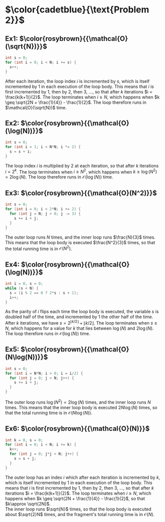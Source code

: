 # $\color{cadetblue}{\text{Problem 2}}$

## Ex1: $\color{rosybrown}{{\mathcal{O}(\sqrt{N})}}$

```c
int s = 0;
for (int i = 0; i < N; i += s) {
  s++;
}
```

After each iteration, the loop index $i$ is incremented by $s$, which is itself incremented by $1$ in each execution of the loop body. This means that $i$ is first incremented by 1, then by 2, then 3, ..., so that after $k$ iterations $i = \frac{k(k+1)}{2}$. The loop terminates when $i \geq N$, which happens when $k \geq \sqrt{2N + \frac{1}{4}} - \frac{1}{2}$. The loop therefore runs in $\mathcal{O}(\sqrt{N})$ time.

## Ex2: $\color{rosybrown}{{\mathcal{O}(\log(N))}}$

```c
int s = 0;
for (int i = 1; i < N*N; i *= 2) {
  s = s + i;
}
```

The loop index $i$ is multiplied by 2 at each iteration, so that after $k$ iterations $i = 2^k$. The loop terminates when $i \geq N^2$, which happens when $k \geq \log(N^2) = 2\log(N)$. The loop therefore runs in $\mathcal{O}(\log(N))$ time.

## Ex3: $\color{rosybrown}{{\mathcal{O}(N^2)}}$

```c
int s = 0;
for (int i = 0; i < 2*N; i += 2) {
  for (int j = N; j > 0; j -= 3) {
    s += i + j;
  }
}
```

The outer loop runs $N$ times, and the inner loop runs $\frac{N}{3}$ times. This means that the loop body is executed $\frac{N^2}{3}$ times, so that the total running time is in $\mathcal{O}(N^2)$.

## Ex4: $\color{rosybrown}{{\mathcal{O}(\log(N))}}$

```c
int i = 0, s = 0;
while (s < N) {
  s = (i % 2 == 0 ? 2*s : s + 1);
  i++;
}
```

As the parity of $i$ flips each time the loop body is executed, the variable $s$ is doubled half of the time, and incremented by 1 the other half of the time.  
After $k$ iterations, we have $s = 2^{\lfloor k/2 \rfloor} + \lfloor k/2 \rfloor$. The loop terminates when $s \geq N$, which happens for a value for $k$ that lies between $\log(N)$ and $2\log(N)$. The loop therefore runs in $\mathcal{O}(\log(N))$ time.

## Ex5: $\color{rosybrown}{{\mathcal{O}(N\log(N))}}$

```c
int s = 0;
for (int i = N*N; i > 0; i = i/2) {
  for (int j = 0; j < N; j++) {
    s += i + j;
  }
}
```

The outer loop runs $\log(N^2) = 2\log(N)$ times, and the inner loop runs $N$ times. This means that the inner loop body is executed $2N\log(N)$ times, so that the total running time is in $\mathcal{O}(N\log(N))$.

## Ex6: $\color{rosybrown}{{\mathcal{O}(N)}}$

```c
int k = 0, s = 0;
for (int i = 0; i < N; i += k) {
  k++;
  for (int j = 0; j*j < N; j++) {
    s = s + j;
  }
}
```

The outer loop has an index $i$ which after each iteration is incremented by $k$, which is itself incremented by $1$ in each execution of the loop body. This means that $i$ is first incremented by 1, then by 2, then 3, ..., so that after $k$ iterations $i = \frac{k(k+1)}{2}$. The loop terminates when $i \geq N$, which happens when $k \geq \sqrt{2N + \frac{1}{4}} - \frac{1}{2}$, so that $k\approx \sqrt{2N}$.  
The inner loop runs $\sqrt{N}$ times, so that the loop body is executed about $\sqrt{2}N$ times, and the fragment's total running time is in $\mathcal{O}(N)$.
